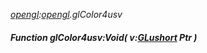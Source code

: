 _[opengl](../../modules/opengl/opengl-module.md):[opengl](../../modules/opengl/opengl-module.md).glColor4usv_
##### Function glColor4usv:Void( v:[GLushort](../../modules/opengl/opengl-glushort.md) Ptr )
